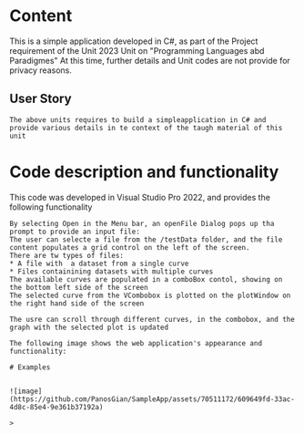 
# Content
This is a simple application developed in C#, as part of the Project requirement of the Unit 2023 Unit  on "Programming Languages abd Paradigmes"
At this time, further details and Unit codes are not provide for privacy reasons. 

## User Story

```
The above units requires to build a simpleapplication in C# and provide various details in te context of the taugh material of this unit
```

# Code description and functionality
This code was developed in Visual Studio Pro 2022, and provides the following functionality
```
By selecting Open in the Menu bar, an openFile Dialog pops up tha prompt to provide an input file:
The user can selecte a file from the /testData folder, and the file content populates a grid control on the left of the screen.
There are tw types of files: 
* A file with  a dataset from a single curve
* Files containining datasets with multiple curves
The available curves are populated in a comboBox contol, showing on the bottom left side of the screen
The selected curve from the VCombobox is plotted on the plotWindow on the right hand side of the screen

The usre can scroll through different curves, in the combobox, and the graph with the selected plot is updated

The following image shows the web application's appearance and functionality:

# Examples 


![image](https://github.com/PanosGian/SampleApp/assets/70511172/609649fd-33ac-4d8c-85e4-9e361b37192a)

>
